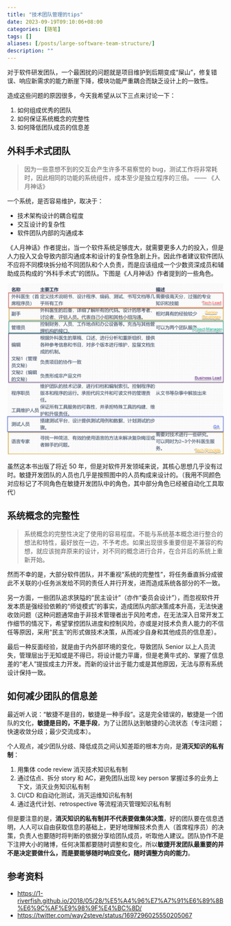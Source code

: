 ```yaml
---
title: "技术团队管理的tips"
date: 2023-09-19T09:10:06+08:00
categories: [随笔]
tags: []
aliases: [/posts/large-software-team-structure/]
description: ""
---
```


对于软件研发团队，一个最困扰的问题就是项目维护到后期变成“屎山”，修复错误、响应新需求的能力断崖下降，模块功能严重耦合而缺乏设计上的一致性。

造成这些问题的原因很多，今天我希望从以下三点来讨论一下：

1. 如何组成优秀的团队
2. 如何保证系统概念的完整性
3. 如何降低团队成员的信息差

## 外科手术式团队

> 因为一些意想不到的交互会产生许多不易察觉的 bug，测试工作将非常耗时，因此相同的功能的系统组件，成本至少是独立程序的三倍。 —— 《人月神话》

一个系统，是否容易维护，取决于：

- 技术架构设计的耦合程度
- 交互设计的复杂性
- 软件团队内部的沟通成本

《人月神话》作者提出，当一个软件系统足够庞大，就需要更多人力的投入，但是人力投入又会导致内部沟通成本和设计的复杂性急剧上升。因此作者建议软件团队不应将不同模块拆分给不同团队和个人负责，而是应该组成一个少数资深成员和辅助成员构成的“外科手术式“的团队。下图是《人月神话》作者提到的一些角色。

![外科手术团队](/images/large-software-team-structure/外科手术团队.png)

虽然这本书出版了将近 50 年，但是对软件开发领域来说，其核心思想几乎没有过时。敏捷开发团队的人员也几乎是按照图中的人员构成来设计的。（我用不同颜色对应标记了不同角色在敏捷开发团队中的角色，其中部分角色已经被自动化工具取代）

## 系统概念的完整性

> 系统概念的完整性决定了使用的容易程度。不能与系统基本概念进行整合的想法和特性，最好放在一边，不予考虑。如果出现很多重要但是不兼容的构想，就应该抛弃原来的设计，对不同的概念进行合并，在合并后的系统上重新开始。

然而不幸的是，大部分软件团队，并不重视“系统的完整性”，将任务垂直拆分成彼此不关联的小任务派发给不同的责任人并行开发，进而造成系统各部分的不一致。

另一方面，一些团队追求狭隘的“民主设计”（亦作“委员会设计”），而忽视软件开发本质是强经验依赖的“师徒模式”的事实，造成团队内部决策成本升高，无法快速收敛问题（这种问题通常由于非技术管理者出于风险考虑，在无法深入日常开发工作细节的情况下，希望掌控团队进度和控制风险，亦或是对技术负责人能力的不信任等原因，采用“民主”的形式做技术决策，从而减少自身和其他成员的信息差）。

最后一种反面经验，就是由于内外部环境的变化，导致团队 Senior 以上人员流失，管理层出于无知或是不得已，将设计能力平庸，但是老黄牛式的、掌握了信息差的“老人”提拔成主力开发。而新的设计出于能力或是其他原因，无法与原有系统设计保持一致。

## 如何减少团队的信息差

最近听人说：“敏捷不是目的，敏捷是一种手段”。这是完全错误的，敏捷是一个团队的文化，**敏捷是目的，不是手段**，为了让团队达到敏捷的心流状态（专注问题；快速收敛分歧；最少交流成本）。

个人观点，减少团队分歧、降低成员之间认知差距的根本方向，是**消灭知识的私有制**：

1. 用集体 code review 消灭技术知识私有制
2. 通过估点、拆分 story 和 AC，避免团队出现 key person 掌握过多的业务上下文，消灭业务知识私有制
3. CI/CD 和自动化测试，消灭运维知识私有制
4. 通过迭代计划、retrospective 等流程消灭管理知识私有制

但是要注意的是，**消灭知识的私有制并不代表要做集体决策**，好的团队要在信息透明，人人可以自由获取信息的基础上，更好地理解技术负责人（首席程序员）的决策，负责人也要随时将判断的依据分享给团队成员，听取他人建议。团队协作不是下注押大小的赌博，任何决策都要随时调整和变化，所以**敏捷开发团队最重要的并不是决定要做什么，而是要能够随时响应变化，随时调整方向的能力**。

## 参考资料

- https://1-riverfish.github.io/2018/05/28/%E5%A4%96%E7%A7%91%E6%89%8B%E6%9C%AF%E9%98%9F%E4%BC%8D/
- https://twitter.com/way2steve/status/1697296025550205067
